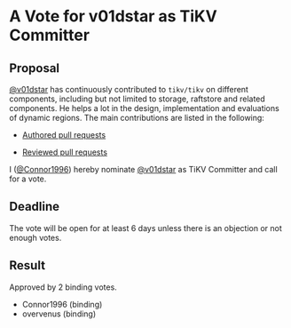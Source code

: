 # A Vote for v01dstar as TiKV Committer

## Proposal

[@v01dstar](https://github.com/v01dstar) has continuously contributed to `tikv/tikv` on different components, including but not limited to storage, raftstore and related components. He helps a lot in the design, implementation and evaluations of dynamic regions. The main contributions are listed in the following:

* [Authored pull requests](https://github.com/tikv/tikv/pulls?q=is:pr+is:closed+author:v01dstar)

* [Reviewed pull requests](https://github.com/tikv/tikv/pulls?q=is:pr+is:closed+reviewed-by:v01dstar)

I ([@Connor1996](https://github.com/Connor1996)) hereby nominate [@v01dstar](https://github.com/v01dstar) as TiKV Committer and call for a vote.

## Deadline

The vote will be open for at least 6 days unless there is an objection or not enough votes.

## Result

Approved by 2 binding votes.

* Connor1996 (binding)
* overvenus (binding)